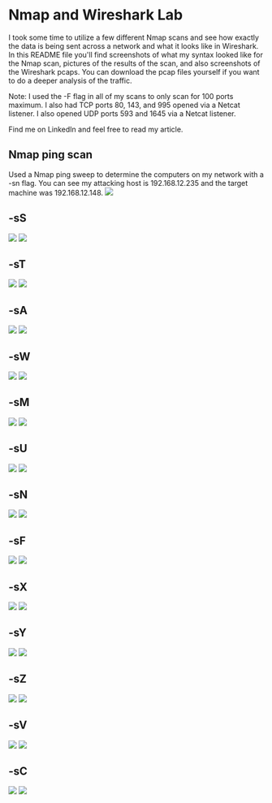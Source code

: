 <h1>Nmap and Wireshark Lab</h1>

I took some time to utilize a few different Nmap scans and see how exactly the data is being sent across a network and what it looks like in Wireshark. In this README file you'll find screenshots of what my syntax looked like for the Nmap scan, pictures of the results of the scan, and also screenshots of the Wireshark pcaps. You can download the pcap files yourself if you want to do a deeper analysis of the traffic. 

Note: I used the -F flag in all of my scans to only scan for 100 ports maximum. I also had TCP ports 80, 143, and 995 opened via a Netcat listener. I also opened UDP ports 593 and 1645 via a Netcat listener.

Find me on LinkedIn and feel free to read my article.

<h2>Nmap ping scan</h2>

Used a Nmap ping sweep to determine the computers on my network with a -sn flag. You can see my attacking host is 192.168.12.235 and the target machine was 192.168.12.148. 
<img src="https://user-images.githubusercontent.com/107446796/180568373-77133887-27fb-4822-b2dc-b87ba1f64e48.png">

<h2>-sS</h2>
<img src="https://user-images.githubusercontent.com/107446796/180570057-8903c43e-1995-4fbd-a3a5-843216bb97b8.png">
<img src="https://user-images.githubusercontent.com/107446796/180570496-86ba9360-ac44-47df-9e22-7d38854d93b3.png">

<h2>-sT</h2>
<img src="https://user-images.githubusercontent.com/107446796/180570524-560e81f4-15c5-4e48-8b58-a9db7d8d527e.png">
<img src="https://user-images.githubusercontent.com/107446796/180570533-f4464d30-28a5-4556-ae56-a2d182b1d718.png">

<h2>-sA</h2>
<img src="https://user-images.githubusercontent.com/107446796/180570692-b9db068d-f131-4d38-9da7-eaa2f05ec9b7.png">
<img src="https://user-images.githubusercontent.com/107446796/180570700-c50d5e09-e6ef-4c8b-8ed4-325b69d90715.png">

<h2>-sW</h2>
<img src="https://user-images.githubusercontent.com/107446796/180570779-91208809-0042-46b0-828b-0cda672679d6.png">
<img src="https://user-images.githubusercontent.com/107446796/180570787-2ff595c1-67ed-4085-a74c-a5babd3340f2.png">

<h2>-sM</h2>
<img src="https://user-images.githubusercontent.com/107446796/180570863-7db60e7b-eca2-455c-88fe-5e47f0999bd9.png">
<img src="https://user-images.githubusercontent.com/107446796/180570869-894dd00c-fe53-4ff5-b74b-dd6a337a030b.png">

<h2>-sU</h2>
<img src="https://user-images.githubusercontent.com/107446796/180570916-fe82072b-123d-4ee2-949c-d902f21baead.png">
<img src="https://user-images.githubusercontent.com/107446796/180570921-395a4c36-ab58-4bbd-9d2f-0b22df8b7534.png">

<h2>-sN</h2>
<img src="https://user-images.githubusercontent.com/107446796/180570980-38b39589-0673-4043-9c3a-bb5c59c2bb2a.png">
<img src="https://user-images.githubusercontent.com/107446796/180570993-b2cd3941-92e0-40f7-859f-ba481050d488.png">

<h2>-sF</h2>
<img src="https://user-images.githubusercontent.com/107446796/180571108-d83528a0-9b5d-4702-aa34-8991f75d98d9.png">
<img src="https://user-images.githubusercontent.com/107446796/180571116-30086a87-88e7-4d1e-b738-51bed552022e.png">

<h2>-sX</h2>
<img src="https://user-images.githubusercontent.com/107446796/180571189-a5d5a266-5c11-4b53-ac98-4698bb2c8f17.png">
<img src="https://user-images.githubusercontent.com/107446796/180571196-1c1e24e5-7c4c-4329-a51c-a7d7a3b842e7.png">

<h2>-sY</h2>
<img src="https://user-images.githubusercontent.com/107446796/180571517-1abb92ec-e121-4d7a-9535-7f1788da23c1.png">
<img src="https://user-images.githubusercontent.com/107446796/180572229-56f3634d-3427-44be-8519-5d5346a8320c.png">

<h2>-sZ</h2>
<img src="https://user-images.githubusercontent.com/107446796/180571748-b4358b6b-94a1-4ef7-901b-7858c97e2b64.png">
<img src="https://user-images.githubusercontent.com/107446796/180572236-e58ff400-e35d-4770-a7d2-9a9a2aa989b2.png">

<h2>-sV</h2>
<img src="https://user-images.githubusercontent.com/107446796/180571842-135a9f06-bf60-4f92-8d02-7dca35076054.png">
<img src="https://user-images.githubusercontent.com/107446796/180571937-2690ca67-0893-44eb-bddd-344bf72706e4.png">

<h2>-sC</h2>
<img src="https://user-images.githubusercontent.com/107446796/180571872-4af824df-1181-4bb7-a6f6-ebff9bea47d9.png">
<img src="https://user-images.githubusercontent.com/107446796/180571928-a1d07beb-ec48-4201-8fd1-be9b44958d7f.png">
